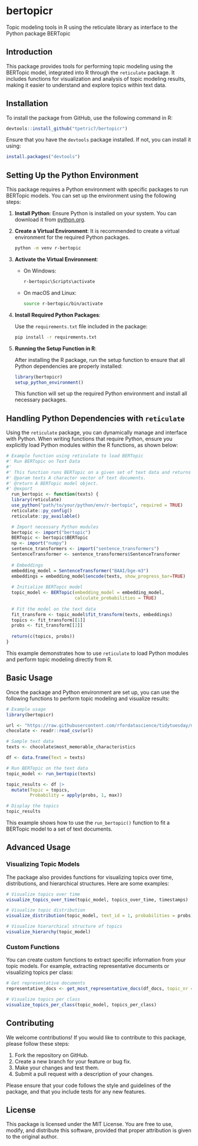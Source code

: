 # bertopicr

Topic modeling tools in R using the reticulate library as interface to the Python package BERTopic

## Introduction

This package provides tools for performing topic modeling using the BERTopic model, integrated into R through the `reticulate` package. It includes functions for visualization and analysis of topic modeling results, making it easier to understand and explore topics within text data.

## Installation

To install the package from GitHub, use the following command in R:

```r
devtools::install_github("tpetric7/bertopicr")
```

Ensure that you have the `devtools` package installed. If not, you can install it using:

```r
install.packages("devtools")
```

## Setting Up the Python Environment

This package requires a Python environment with specific packages to run BERTopic models. You can set up the environment using the following steps:

1. **Install Python**: Ensure Python is installed on your system. You can download it from [python.org](https://www.python.org/).

2. **Create a Virtual Environment**: It is recommended to create a virtual environment for the required Python packages.

    ```bash
    python -m venv r-bertopic
    ```

3. **Activate the Virtual Environment**:

    - On Windows:

        ```bash
        r-bertopic\Scripts\activate
        ```

    - On macOS and Linux:

        ```bash
        source r-bertopic/bin/activate
        ```

4. **Install Required Python Packages**:

    Use the `requirements.txt` file included in the package:

    ```bash
    pip install -r requirements.txt
    ```

5. **Running the Setup Function in R**:

    After installing the R package, run the setup function to ensure that all Python dependencies are properly installed:

    ```r
    library(bertopicr)
    setup_python_environment()
    ```

    This function will set up the required Python environment and install all necessary packages.

## Handling Python Dependencies with `reticulate`

Using the `reticulate` package, you can dynamically manage and interface with Python. When writing functions that require Python, ensure you explicitly load Python modules within the R functions, as shown below:

```r
# Example function using reticulate to load BERTopic
#' Run BERTopic on Text Data
#'
#' This function runs BERTopic on a given set of text data and returns the topic model.
#' @param texts A character vector of text documents.
#' @return A BERTopic model object.
#' @export
  run_bertopic <- function(texts) {
  library(reticulate)
  use_python("path/to/your/python/env/r-bertopic", required = TRUE)
  reticulate::py_config()
  reticulate::py_available()

  # Import necessary Python modules
  bertopic <- import("bertopic")
  BERTopic <- bertopic$BERTopic
  np <- import("numpy")
  sentence_transformers <- import("sentence_transformers")
  SentenceTransformer <- sentence_transformers$SentenceTransformer
  
  # Embeddings
  embedding_model = SentenceTransformer("BAAI/bge-m3")
  embeddings = embedding_model$encode(texts, show_progress_bar=TRUE)
  
  # Initialize BERTopic model
  topic_model <- BERTopic(embedding_model = embedding_model, 
                          calculate_probabilities = TRUE)
  
  # Fit the model on the text data
  fit_transform <- topic_model$fit_transform(texts, embeddings)
  topics <- fit_transform[[1]]
  probs <- fit_transform[[2]]
  
  return(c(topics, probs))
}
```

This example demonstrates how to use `reticulate` to load Python modules and perform topic modeling directly from R.

## Basic Usage

Once the package and Python environment are set up, you can use the following functions to perform topic modeling and visualize results:

```r
# Example usage
library(bertopicr)

url <- "https://raw.githubusercontent.com/rfordatascience/tidytuesday/master/data/2022/2022-01-18/chocolate.csv"
chocolate <- readr::read_csv(url)

# Sample text data
texts <- chocolate$most_memorable_characteristics

df <- data.frame(Text = texts)

# Run BERTopic on the text data
topic_model <- run_bertopic(texts)

topic_results <- df |> 
  mutate(Topic = topics, 
         Probability = apply(probs, 1, max))

# Display the topics
topic_results
```

This example shows how to use the `run_bertopic()` function to fit a BERTopic model to a set of text documents.

## Advanced Usage

### Visualizing Topic Models

The package also provides functions for visualizing topics over time, distributions, and hierarchical structures. Here are some examples:

```r
# Visualize topics over time
visualize_topics_over_time(topic_model, topics_over_time, timestamps)

# Visualize topic distribution
visualize_distribution(topic_model, text_id = 1, probabilities = probs)

# Visualize hierarchical structure of topics
visualize_hierarchy(topic_model)
```

### Custom Functions

You can create custom functions to extract specific information from your topic models. For example, extracting representative documents or visualizing topics per class:

```r
# Get representative documents
representative_docs <- get_most_representative_docs(df_docs, topic_nr = 3, n_docs = 5)

# Visualize topics per class
visualize_topics_per_class(topic_model, topics_per_class)
```

## Contributing

We welcome contributions! If you would like to contribute to this package, please follow these steps:

1. Fork the repository on GitHub.
2. Create a new branch for your feature or bug fix.
3. Make your changes and test them.
4. Submit a pull request with a description of your changes.

Please ensure that your code follows the style and guidelines of the package, and that you include tests for any new features.

## License

This package is licensed under the MIT License. You are free to use, modify, and distribute this software, provided that proper attribution is given to the original author.
